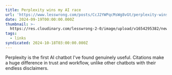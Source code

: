 ```yaml
---
title: Perplexity wins my AI race
url: 'https://www.lesswrong.com/posts/CcJ2YWPqcMsWg8vGt/perplexity-wins-my-ai-race-1'
date: 2024-09-19T00:00:00.000Z
thumbnail: >-
  https://res.cloudinary.com/lesswrong-2-0/image/upload/v1654295382/new_mississippi_river_fjdmww.jpg
tags:
  - links
syndicated: 2024-10-18T03:00:00.000Z
---
```


Perplexity is the first AI chatbot I've found genuinely useful. Citations make a huge difference in trust and workflow, unlike other chatbots with their endless disclaimers.
